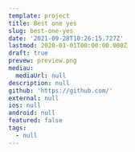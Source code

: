 ```yaml
---
template: project
title: Best one yes
slug: best-one-yes
date: '2021-09-28T10:26:15.727Z'
lastmod: 2020-01-01T00:00:00.000Z
draft: true
prevew: preview.png
mediau:
  mediaUrl: null
description: null
github: 'https://github.com/'
external: null
ios: null
android: null
featured: false
tags:
  - null
---
```


